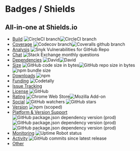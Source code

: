 # Badges / Shields

## All-in-one at Shields.io
* [Build](https://shields.io/category/build) ![CircleCI branch](https://img.shields.io/circleci/project/github/rcmedeiros/template/develop.svg?label=dev%20build)![CircleCI branch](https://img.shields.io/circleci/project/github/rcmedeiros/template/develop.svg?label=master%20build)
* [Coverage](https://shields.io/category/coverage) ![Codecov branch](https://img.shields.io/codecov/c/github/rcmedeiros/template/develop.svg?label=dev%20coverage)![Coveralls github branch](https://img.shields.io/coveralls/github/rcmedeiros/template/master.svg?label=master%20coverage)
* [Analysis](https://shields.io/category/analysis) ![Snyk Vulnerabilities for GitHub Repo](https://img.shields.io/snyk/vulnerabilities/github/rcmedeiros/template.svg?label=snyk%20vulnerabilities)
* [Chat](https://shields.io/category/chat) ![Stack Exchange monthly questions](https://img.shields.io/stackexchange/stackoverflow/qm/typescript.svg)
* [Dependencies](https://shields.io/category/dependencies) ![David](https://img.shields.io/david/rcmedeiros/template.svg)![David](https://img.shields.io/david/dev/rcmedeiros/template.svg) 
* [Size](https://shields.io/category/size) ![GitHub code size in bytes](https://img.shields.io/github/languages/code-size/rcmedeiros/template.svg)![GitHub repo size in bytes](https://img.shields.io/github/repo-size/rcmedeiros/template.svg)![npm bundle size](https://img.shields.io/bundlephobia/min/@rcmedeiros/tslint-config.svg)
* [Downloads](https://shields.io/category/downloads) ![npm](https://img.shields.io/npm/dy/@rcmedeiros/tslint-config.svg)
* [Funding](https://shields.io/category/funding) ![Codetally](https://img.shields.io/codetally/triggerman722/colorstrap.svg)
* [Issue Tracking](https://shields.io/category/issue-tracking)
* [License](https://shields.io/category/license) ![GitHub](https://img.shields.io/github/license/rcmedeiros/template.svg)
* [Rating](https://shields.io/category/rating) ![Chrome Web Store](https://img.shields.io/chrome-web-store/stars/ogffaloegjglncjfehdfplabnoondfjo.svg?label=Chrome%20Web%20Store)![Mozilla Add-on](https://img.shields.io/amo/stars/dustman.svg?label=Mozilla%20Add-on)
* [Social](https://shields.io/category/social) ![GitHub watchers](https://img.shields.io/github/watchers/rcmedeiros/template.svg?style=social) ![GitHub stars](https://img.shields.io/github/stars/rcmedeiros/template.svg?style=social)
* [Version](https://shields.io/category/version) ![npm (scoped)](https://img.shields.io/npm/v/@rcmedeiros/tslint-config.svg)
* [Platform & Version Support](https://shields.io/category/platform-support) ![GitHub package.json dependency version (prod)](https://img.shields.io/github/package-json/dependency-version/rcmedeiros/template/body-parser.svg)![GitHub package.json dependency version (prod)](https://img.shields.io/github/package-json/dependency-version/rcmedeiros/template/express.svg)![GitHub package.json dependency version (prod)](https://img.shields.io/github/package-json/dependency-version/rcmedeiros/template/figlet.svg)
* [Monitoring](https://shields.io/category/monitoring) ![Uptime Robot status](https://img.shields.io/uptimerobot/status/m782123421-37b503437ac8a85c1ef58eaa.svg)
* [Activity](https://shields.io/category/activity) ![GitHub commits since latest release](https://img.shields.io/github/commits-since/rcmedeiros/template/v1.0.0.svg)
* [Other](https://shields.io/category/other)